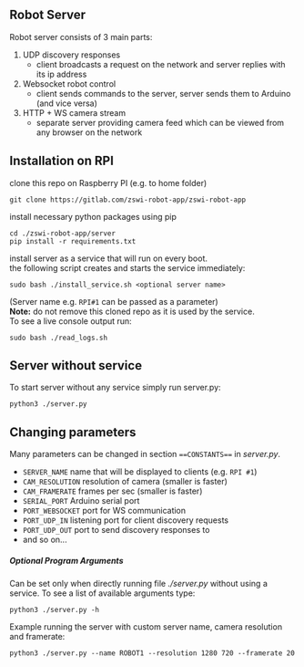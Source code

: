 ## Robot Server
Robot server consists of 3 main parts:
1. UDP discovery responses
    - client broadcasts a request on the network and server replies with its ip address 
2. Websocket robot control
    - client sends commands to the server, server sends them to Arduino (and vice versa)
3. HTTP + WS camera stream
    - separate server providing camera feed which can be viewed from any browser on the network

## Installation on RPI
clone this repo on Raspberry PI (e.g. to home folder)
```
git clone https://gitlab.com/zswi-robot-app/zswi-robot-app
```
install necessary python packages using pip
```
cd ./zswi-robot-app/server
pip install -r requirements.txt
```
install server as a service that will run on every boot.  
the following script creates and starts the service immediately:
```
sudo bash ./install_service.sh <optional server name>
```
(Server name e.g. `RPI#1` can be passed as a parameter)  
**Note:** do not remove this cloned repo as it is used by the service.  
To see a live console output run:
```
sudo bash ./read_logs.sh
```
## Server without service
To start server without any service simply run server.py:
```
python3 ./server.py
```

## Changing parameters
Many parameters can be changed in section `==CONSTANTS==` in *server.py*.
- `SERVER_NAME` name that will be displayed to clients (e.g. `RPI #1`)
- `CAM_RESOLUTION` resolution of camera (smaller is faster)
- `CAM_FRAMERATE` frames per sec (smaller is faster)
- `SERIAL_PORT` Arduino serial port
- `PORT_WEBSOCKET` port for WS communication
- `PORT_UDP_IN` listening port for client discovery requests
- `PORT_UDP_OUT` port to send discovery responses to
- and so on...

##### Optional Program Arguments
Can be set only when directly running file *./server.py* without using a service.
To see a list of available arguments type:
```
python3 ./server.py -h
```
Example running the server with custom server name, camera resolution and framerate:
```
python3 ./server.py --name ROBOT1 --resolution 1280 720 --framerate 20
```

